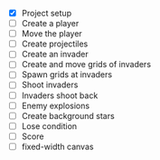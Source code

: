 - [x] Project setup
- [ ] Create a player
- [ ] Move the player
- [ ] Create projectiles
- [ ] Create an invader
- [ ] Create and move grids of invaders
- [ ] Spawn grids at invaders
- [ ] Shoot invaders
- [ ] Invaders shoot back
- [ ] Enemy explosions
- [ ] Create background stars
- [ ] Lose condition
- [ ] Score
- [ ] fixed-width canvas
